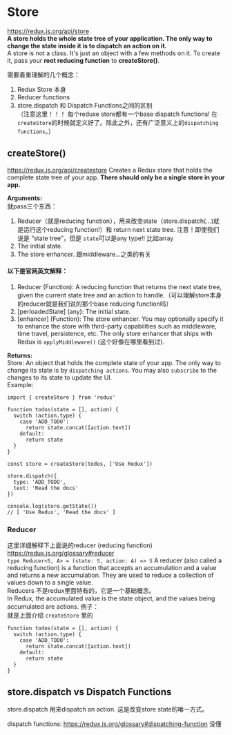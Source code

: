 # Store
https://redux.js.org/api/store   
**A store holds the whole state tree of your application. The only way to change the state inside it is to dispatch an action on it.**   
A store is not a class. It's just an object with a few methods on it. To create it, pass your **root reducing function** to **createStore()**.    
   
需要着重理解的几个概念：   
1. Redux Store 本身
2. Reducer functions
3. store.dispatch 和 Dispatch Functions之间的区别   
（注意这里！！！ 每个reduxe store都有一个base dispatch functions! 在`createStore`的时候就定义好了。除此之外，还有广泛意义上的`dispatching functions`。）

## createStore()
https://redux.js.org/api/createstore
Creates a Redux store that holds the complete state tree of your app. **There should only be a single store in your app.**    
   
**Arguments:**  
就pass三个东西：
1. Reducer（就是reducing function），用来改变state（store.dispatch(...)就是运行这个reducing function!）和 return next state tree. 注意！即使我们说是 “state tree”，但是 `state`可以是any type!! 比如array   
2. The initial state.
3. The store enhancer. 跟middleware...之类的有关    
#### 以下是官网英文解释：   
1. Reducer (Function): A reducing function that returns the next state tree, given the current state tree and an action to handle.（可以理解store本身的reducer就是我们说的那个base reducing function吗）   
2. [perloadedState] (any): The initial state. 
3. [enhancer] (Function): The store enhancer. You may optionally specify it to enhance the store with third-party capabilities such as middleware, time travel, persistence, etc. The only store enhancer that ships with Redux is `applyMiddleware()` (这个好像在哪里看到过).

**Returns:**  
Store: An object that holds the complete state of your app. The only way to change its state is by `dispatching actions`. You may also `subscribe` to the changes to its state to update the UI.     
Example:    
```
import { createStore } from 'redux'

function todos(state = [], action) {
  switch (action.type) {
    case 'ADD_TODO':
      return state.concat([action.text])
    default:
      return state
  }
}

const store = createStore(todos, ['Use Redux'])

store.dispatch({
  type: 'ADD_TODO',
  text: 'Read the docs'
})

console.log(store.getState())
// [ 'Use Redux', 'Read the docs' ]
```
### Reducer    
这里详细解释下上面说的reducer (reducing function)
https://redux.js.org/glossary#reducer   
`type Reducer<S, A> = (state: S, action: A) => S`
A reducer (also called a reducing function) is a function that accepts an accumulation and a value and returns a new accumulation. They are used to reduce a collection of values down to a single value.    
Reducers 不是redux里面特有的，它是一个基础概念。    
In Redux, the accumulated value is the state object, and the values being accumulated are actions.
例子：    
就是上面介绍 `createStore` 里的   
```
function todos(state = [], action) {
  switch (action.type) {
    case 'ADD_TODO':
      return state.concat([action.text])
    default:
      return state
  }
}
```

## store.dispatch vs Dispatch Functions
store.dispatch 用来dispatch an action. 这是改变store state的唯一方式。    

dispatch functions: https://redux.js.org/glossary#dispatching-function   没懂
